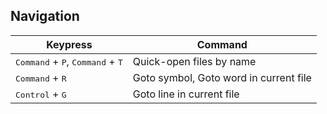 ## Navigation

| Keypress | Command |
|---|---|
| <kbd>Command</kbd> + <kbd>P</kbd>, <kbd>Command</kbd> + <kbd>T</kbd> | Quick-open files by name |
| <kbd>Command</kbd> + <kbd>R</kbd> | Goto symbol, Goto word in current file |
| <kbd>Control</kbd> + <kbd>G</kbd> | Goto line in current file |
